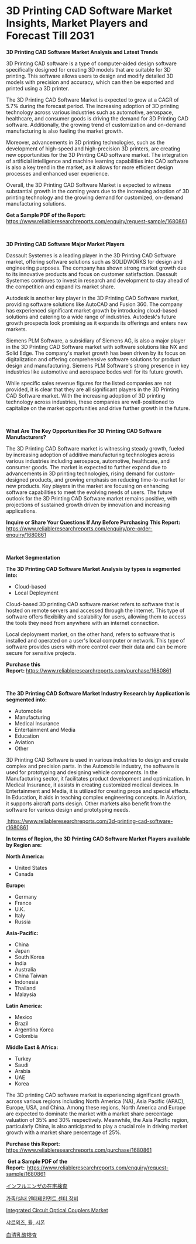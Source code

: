 <p><h1>3D Printing CAD Software Market Insights, Market Players and Forecast Till 2031</h1></p><p><strong>3D Printing CAD Software Market Analysis and Latest Trends</strong></p>
<p><p>3D Printing CAD software is a type of computer-aided design software specifically designed for creating 3D models that are suitable for 3D printing. This software allows users to design and modify detailed 3D models with precision and accuracy, which can then be exported and printed using a 3D printer.</p><p>The 3D Printing CAD Software Market is expected to grow at a CAGR of 5.7% during the forecast period. The increasing adoption of 3D printing technology across various industries such as automotive, aerospace, healthcare, and consumer goods is driving the demand for 3D Printing CAD software. Additionally, the growing trend of customization and on-demand manufacturing is also fueling the market growth.</p><p>Moreover, advancements in 3D printing technologies, such as the development of high-speed and high-precision 3D printers, are creating new opportunities for the 3D Printing CAD software market. The integration of artificial intelligence and machine learning capabilities into CAD software is also a key trend in the market, as it allows for more efficient design processes and enhanced user experience.</p><p>Overall, the 3D Printing CAD Software Market is expected to witness substantial growth in the coming years due to the increasing adoption of 3D printing technology and the growing demand for customized, on-demand manufacturing solutions.</p></p>
<p><strong>Get a Sample PDF of the Report:&nbsp;</strong> <a href="https://www.reliableresearchreports.com/enquiry/request-sample/1680861">https://www.reliableresearchreports.com/enquiry/request-sample/1680861</a></p>
<p>&nbsp;</p>
<p><strong>3D Printing CAD Software Major Market Players</strong></p>
<p><p>Dassault Systemes is a leading player in the 3D Printing CAD Software market, offering software solutions such as SOLIDWORKS for design and engineering purposes. The company has shown strong market growth due to its innovative products and focus on customer satisfaction. Dassault Systemes continues to invest in research and development to stay ahead of the competition and expand its market share. </p><p>Autodesk is another key player in the 3D Printing CAD Software market, providing software solutions like AutoCAD and Fusion 360. The company has experienced significant market growth by introducing cloud-based solutions and catering to a wide range of industries. Autodesk's future growth prospects look promising as it expands its offerings and enters new markets.</p><p>Siemens PLM Software, a subsidiary of Siemens AG, is also a major player in the 3D Printing CAD Software market with software solutions like NX and Solid Edge. The company's market growth has been driven by its focus on digitalization and offering comprehensive software solutions for product design and manufacturing. Siemens PLM Software's strong presence in key industries like automotive and aerospace bodes well for its future growth.</p><p>While specific sales revenue figures for the listed companies are not provided, it is clear that they are all significant players in the 3D Printing CAD Software market. With the increasing adoption of 3D printing technology across industries, these companies are well-positioned to capitalize on the market opportunities and drive further growth in the future.</p></p>
<p>&nbsp;</p>
<p><strong>What Are The Key Opportunities For 3D Printing CAD Software Manufacturers?</strong></p>
<p><p>The 3D Printing CAD Software market is witnessing steady growth, fueled by increasing adoption of additive manufacturing technologies across various industries including aerospace, automotive, healthcare, and consumer goods. The market is expected to further expand due to advancements in 3D printing technologies, rising demand for custom-designed products, and growing emphasis on reducing time-to-market for new products. Key players in the market are focusing on enhancing software capabilities to meet the evolving needs of users. The future outlook for the 3D Printing CAD Software market remains positive, with projections of sustained growth driven by innovation and increasing applications.</p></p>
<p><strong>Inquire or Share Your Questions If Any Before Purchasing This Report:</strong> <a href="https://www.reliableresearchreports.com/enquiry/pre-order-enquiry/1680861">https://www.reliableresearchreports.com/enquiry/pre-order-enquiry/1680861</a></p>
<p>&nbsp;</p>
<p><strong>Market Segmentation</strong></p>
<p><strong>The 3D Printing CAD Software Market Analysis by types is segmented into:</strong></p>
<p><ul><li>Cloud-based</li><li>Local Deployment</li></ul></p>
<p><p>Cloud-based 3D printing CAD software market refers to software that is hosted on remote servers and accessed through the internet. This type of software offers flexibility and scalability for users, allowing them to access the tools they need from anywhere with an internet connection. </p><p>Local deployment market, on the other hand, refers to software that is installed and operated on a user's local computer or network. This type of software provides users with more control over their data and can be more secure for sensitive projects.</p></p>
<p><strong>Purchase this Report:&nbsp;</strong><a href="https://www.reliableresearchreports.com/purchase/1680861">https://www.reliableresearchreports.com/purchase/1680861</a></p>
<p>&nbsp;</p>
<p><strong>The 3D Printing CAD Software Market Industry Research by Application is segmented into:</strong></p>
<p><ul><li>Automobile</li><li>Manufacturing</li><li>Medical Insurance</li><li>Entertainment and Media</li><li>Education</li><li>Aviation</li><li>Other</li></ul></p>
<p><p>3D Printing CAD Software is used in various industries to design and create complex and precision parts. In the Automobile industry, the software is used for prototyping and designing vehicle components. In the Manufacturing sector, it facilitates product development and optimization. In Medical Insurance, it assists in creating customized medical devices. In Entertainment and Media, it is utilized for creating props and special effects. In Education, it aids in teaching complex engineering concepts. In Aviation, it supports aircraft parts design. Other markets also benefit from the software for various design and prototyping needs.</p></p>
<p><a href="https://www.reliableresearchreports.com/3d-printing-cad-software-r1680861">&nbsp;https://www.reliableresearchreports.com/3d-printing-cad-software-r1680861</a></p>
<p><strong>In terms of Region, the 3D Printing CAD Software Market Players available by Region are:</strong></p>
<p>
    <p> <strong> North America: </strong>
        <ul>
            <li>United States</li>
            <li>Canada</li>
        </ul>
        </p> 
    <p> <strong> Europe: </strong>
        <ul>
            <li>Germany</li>
            <li>France</li>
            <li>U.K.</li>
            <li>Italy</li>
            <li>Russia</li>
        </ul>
        </p> 
    <p> <strong> Asia-Pacific: </strong>
        <ul>
            <li>China</li>
            <li>Japan</li>
            <li>South Korea</li>
            <li>India</li>
            <li>Australia</li>
            <li>China Taiwan</li>
            <li>Indonesia</li>
            <li>Thailand</li>
            <li>Malaysia</li>
        </ul>
        </p> 
    <p> <strong> Latin America: </strong>
        <ul>
            <li>Mexico</li>
            <li>Brazil</li>
            <li>Argentina Korea</li>
            <li>Colombia</li>
        </ul>
        </p> 
    <p> <strong> Middle East & Africa: </strong>
        <ul>
            <li>Turkey</li>
            <li>Saudi</li>
            <li>Arabia</li>
            <li>UAE</li>
            <li>Korea</li>
        </ul>
    </p>
    </p>
<p><p>The 3D printing CAD software market is experiencing significant growth across various regions including North America (NA), Asia Pacific (APAC), Europe, USA, and China. Among these regions, North America and Europe are expected to dominate the market with a market share percentage valuation of 35% and 30% respectively. Meanwhile, the Asia Pacific region, particularly China, is also anticipated to play a crucial role in driving market growth with a market share percentage of 25%.</p></p>
<p><strong>Purchase this Report: </strong><a href="https://www.reliableresearchreports.com/purchase/1680861">https://www.reliableresearchreports.com/purchase/1680861</a></p>
<p>&nbsp;<strong>Get a Sample PDF of the Report:&nbsp;&nbsp;</strong><a href="https://www.reliableresearchreports.com/enquiry/request-sample/1680861">https://www.reliableresearchreports.com/enquiry/request-sample/1680861</a></p>
<p><strong></strong></p>
<p><p><a href="https://github.com/oqoeusbvpadwjs08/Market-Research-Report-List-2/blob/main/2487783100691.md">インフルエンザの在宅検査</a></p><p><a href="https://github.com/TobyKub4685/Market-Research-Report-List-2/blob/main/257209994224.md">가족/실내 엔터테인먼트 센터 장비</a></p><p><a href="https://issuu.com/reportprime-2/docs/integrated-circuit-optical-couplers-market-size-20">Integrated Circuit Optical Couplers Market</a></p><p><a href="https://github.com/mpodehpw07370073/Market-Research-Report-List-2/blob/main/133491794223.md">샤르뫼즈, 튤, 시폰</a></p><p><a href="https://github.com/KaliMetz2023/Market-Research-Report-List-1/blob/main/4826262100690.md">血清乳酸検査</a></p></p>